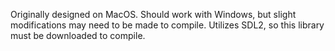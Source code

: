 Originally designed on MacOS. Should work with Windows, but slight modifications may need to be made to compile. Utilizes SDL2, so this library must be downloaded to compile.